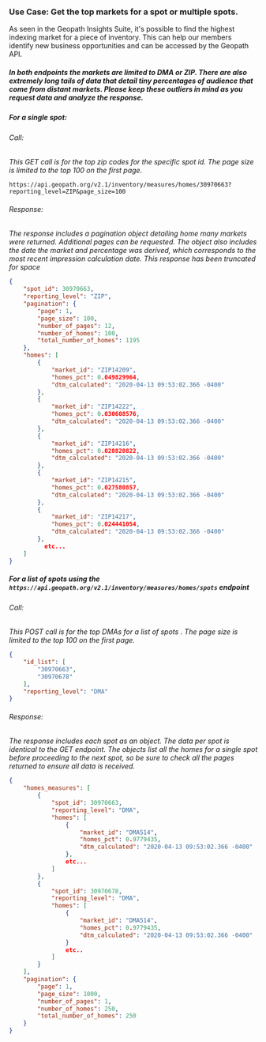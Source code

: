 ### Use Case: Get the top markets for a spot or multiple spots.

As seen in the Geopath Insights Suite, it's possible to find the highest indexing market for a piece of inventory. This can help our members identify new business opportunities and can be accessed by the Geopath API. 

##### In both endpoints the markets are limited to DMA or ZIP. There are also extremely long tails of data that detail tiny percentages of audience that come from distant markets. Please keep these outliers in mind as you request data and analyze the response.

##### For a single spot:

###### Call:
_This GET call is for the top zip codes for the specific spot id. The page size is limited to the top 100 on the first page._
```
https://api.geopath.org/v2.1/inventory/measures/homes/30970663?reporting_level=ZIP&page_size=100
```
###### Response:
_The response includes a pagination object detailing home many markets were returned. Additional pages can be requested. The object also includes the date the market and percentage was derived, which corresponds to the most recent impression calculation date. This response has been truncated for space_
```json
{
    "spot_id": 30970663,
    "reporting_level": "ZIP",
    "pagination": {
        "page": 1,
        "page_size": 100,
        "number_of_pages": 12,
        "number_of_homes": 100,
        "total_number_of_homes": 1195
    },
    "homes": [
        {
            "market_id": "ZIP14209",
            "homes_pct": 0.049829964,
            "dtm_calculated": "2020-04-13 09:53:02.366 -0400"
        },
        {
            "market_id": "ZIP14222",
            "homes_pct": 0.030608576,
            "dtm_calculated": "2020-04-13 09:53:02.366 -0400"
        },
        {
            "market_id": "ZIP14216",
            "homes_pct": 0.028820822,
            "dtm_calculated": "2020-04-13 09:53:02.366 -0400"
        },
        {
            "market_id": "ZIP14215",
            "homes_pct": 0.027580857,
            "dtm_calculated": "2020-04-13 09:53:02.366 -0400"
        },
        {
            "market_id": "ZIP14217",
            "homes_pct": 0.024441054,
            "dtm_calculated": "2020-04-13 09:53:02.366 -0400"
        },
          etc...
    ]
}
```
##### For a list of spots using the ```https://api.geopath.org/v2.1/inventory/measures/homes/spots``` endpoint
###### Call:
_This POST call is for the top DMAs for a list of spots . The page size is limited to the top 100 on the first page._
```json
{
    "id_list": [
        "30970663",
        "30970678"
    ],
    "reporting_level": "DMA"
}
```
###### Response:
_The response includes each spot as an object. The data per spot is identical to the GET endpoint. The objects list all the homes for a single spot before proceeding to the next spot, so be sure to check all the pages returned to ensure all data is received._
```json
{
    "homes_measures": [
        {
            "spot_id": 30970663,
            "reporting_level": "DMA",
            "homes": [
                {
                    "market_id": "DMA514",
                    "homes_pct": 0.9779435,
                    "dtm_calculated": "2020-04-13 09:53:02.366 -0400"
                },
                etc...
            ]
        },
        {
            "spot_id": 30970678,
            "reporting_level": "DMA",
            "homes": [
                {
                    "market_id": "DMA514",
                    "homes_pct": 0.9779435,
                    "dtm_calculated": "2020-04-13 09:53:02.366 -0400"
                }
                etc..
            ]
        }
    ],
    "pagination": {
        "page": 1,
        "page_size": 1000,
        "number_of_pages": 1,
        "number_of_homes": 250,
        "total_number_of_homes": 250
    }
}

```